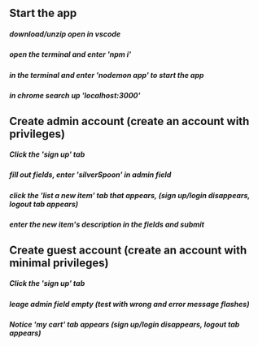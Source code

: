 ## Start the app
##### download/unzip open in vscode
##### open the terminal and enter 'npm i'
##### in the terminal and enter 'nodemon app' to start the app
##### in chrome search up 'localhost:3000'

## Create admin account (create an account with privileges)
##### Click the 'sign up' tab
##### fill out fields, enter 'silverSpoon' in admin field
##### click the 'list a new item' tab that appears, (sign up/login disappears, logout tab appears)
##### enter the new item's description in the fields and submit


## Create guest account (create an account with minimal privileges)
##### Click the 'sign up' tab
##### leage admin field empty (test with wrong and error message flashes)
##### Notice 'my cart' tab appears (sign up/login disappears, logout tab appears) 
